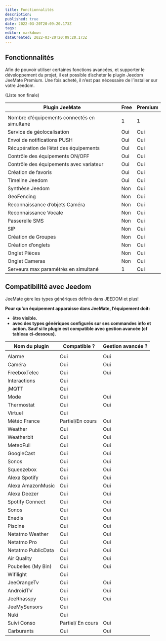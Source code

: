 ```yaml
---
title: Fonctionnalités
description: 
published: true
date: 2022-03-20T20:09:20.173Z
tags: 
editor: markdown
dateCreated: 2022-03-20T20:09:20.173Z
---
```


## Fonctionnalités

Afin de pouvoir utiliser certaines fonctions avancées, et supporter le développement du projet, il est possible d’acheter le plugin Jeedom JeeMate Premium. Une fois acheté, il n’est pas nécessaire de l’installer sur votre Jeedom.

(Liste non finale)

| **Plugin JeeMate** | **Free** | **Premium** |
| --- | --- | --- |
|     |     |     |
| Nombre d’équipements connectés en simultané | 1   | 1   |
| Service de géolocalisation | Oui | Oui |
| Envoi de notifications PUSH | Oui | Oui |
| Récupération de l’état des équipements | Oui | Oui |
| Contrôle des équipements ON/OFF | Oui | Oui |
| Contrôle des équipements avec variateur | Oui | Oui |
| Création de favoris | Oui | Oui |
| Timeline Jeedom | Oui | Oui |
| Synthèse Jeedom | Non | Oui |
| GeoFencing | Non | Oui |
| Reconnaissance d’objets Caméra | Non | Oui |
| Reconnaissance Vocale | Non | Oui |
| Passerelle SMS | Non | Oui |
| SIP | Non | Oui |
| Création de Groupes | Non | Oui |
| Création d’onglets | Non | Oui |
| Onglet Pièces | Non | Oui |
| Onglet Cameras | Non | Oui |
| Serveurs max paramétrés en simultané | 1   | Oui |

## Compatibilité avec Jeedom

JeeMate gère les types génériques définis dans JEEDOM et plus!

**Pour qu’un équipement apparaisse dans JeeMate, l’équipement doit:**

-   **être visible.**
-   **avec des types génériques configurés sur ses commandes info et action. Sauf si le plugin est compatible avec gestion avancée (cf tableau ci-dessous).**

| **Nom du plugin** | **Compatible ?** | **Gestion avancée ?** |
| --- | --- | --- |
|     |     |     |
| Alarme | Oui | Oui |
| Caméra | Oui | Oui |
| FreeboxTelec | Oui | Oui |
| Interactions | Oui |     |
| jMQTT | Oui |     |
| Mode | Oui | Oui |
| Thermostat | Oui | Oui |
| Virtuel | Oui |     |
| Météo France | Partiel/En cours | Oui |
| Weather | Oui | Oui |
| Weatherbit | Oui | Oui |
| MeteoFull | Oui | Oui |
| GoogleCast | Oui | Oui |
| Sonos | Oui | Oui |
| Squeezebox | Oui | Oui |
| Alexa Spotify | Oui | Oui |
| Alexa AmazonMusic | Oui | Oui |
| Alexa Deezer | Oui | Oui |
| Spotify Connect | Oui | Oui |
| Sonos | Oui | Oui |
| Enedis | Oui | Oui |
| Piscine | Oui | Oui |
| Netatmo Weather | Oui | Oui |
| Netatmo Pro | Oui | Oui |
| Netatmo PublicData | Oui | Oui |
| Air Quality | Oui | Oui |
| Poubelles (My Bin) | Oui | Oui |
| Wifilight | Oui |     |
| JeeOrangeTv | Oui | Oui |
| AndroidTV | Oui | Oui |
| JeeRhasspy | Oui | Oui |
| JeeMySensors | Oui |     |
| Nuki | Oui |     |
| Suivi Conso | Partiel/ En cours | Oui |
| Carburants | Oui | Oui |